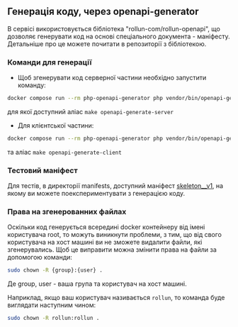 ## Генерація коду, через openapi-generator

В сервісі використовується бібліотека "rollun-com/rollun-openapi", що дозволяє генерувати код на основі спеціального
документа - маніфесту. Детальніше про це можете почитати в репозиторії з бібліотекою.

### Команди для генерації

- Щоб згенерувати код серверної частини необхідно запустити команду:

```bash
docker compose run --rm php-openapi-generator php vendor/bin/openapi-generator generate:server
```

для якої доступний аліас `make openapi-generate-server`

- Для клієнтської частини:

```bash
docker compose run --rm php-openapi-generator php vendor/bin/openapi-generator generate:client
```

та аліас `make openapi-generate-client`

### Тестовий маніфест

Для тестів, в директорії manifests, доступний маніфест [skeleton__v1](../manifests/skeleton__v1.yml), на якому ви можете
поекспериментувати з генерацією коду.

### Права на згенерованних файлах

Оскільки код генерується всередині docker контейнеру від імені користувача root, то можуть виникнути проблеми, з тим, 
що від свого користувача на хост машині ви не зможете видалити файли, які згенерувались. Щоб це виправити можна змінити
права на файли за допомогою команди:

```bash
sudo chown -R {group}:{user} .
```

Де group, user - ваша група та користувач на хост машині. 

Наприклад, якщо ваш користувач називається `rollun`, то команда буде виглядати наступним чином:

```bash
sudo chown -R rollun:rollun .
```